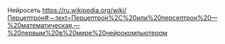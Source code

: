 Нейросеть
https://ru.wikipedia.org/wiki/Перцептрон#:~:text=Перцептро́н%2C%20или%20персептрон%20—%20математическая,—%20первым%20в%20мире%20нейрокомпьютером
